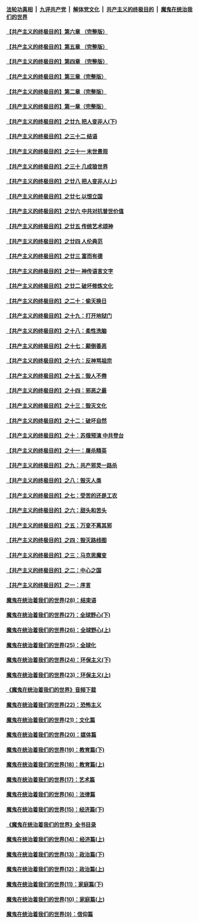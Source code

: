 ####  [法轮功真相](../../../../basic/blob/master/README.md?t=06250531) &nbsp;|&nbsp; [九评共产党](../../../../9ping.md/blob/master/README.md?t=06250531) &nbsp;|&nbsp; [解体党文化](../../../../jtdwh.md/blob/master/README.md?t=06250531)  &nbsp;|&nbsp; [共产主义的终极目的](../../../../gczydzjmd.md/blob/master/README.md?t=06250531) &nbsp;|&nbsp; [魔鬼在统治我们的世界](../../../../mgztzwmdsj.md/blob/master/README.md?t=06250531) 

#### [【共产主义的终极目的】第六章 （完整版）](../pages/nsc422/n11428913.md?t=06250531) 

#### [【共产主义的终极目的】第五章 （完整版）](../pages/nsc422/n11428912.md?t=06250531) 

#### [【共产主义的终极目的】第四章 （完整版）](../pages/nsc422/n11428907.md?t=06250531) 

#### [【共产主义的终极目的】第三章（完整版）](../pages/nsc422/n11428848.md?t=06250531) 

#### [【共产主义的终极目的】第二章（完整版）](../pages/nsc422/n11428831.md?t=06250531) 

#### [【共产主义的终极目的】第一章（完整版）](../pages/nsc422/n11417651.md?t=06250531) 

#### [【共产主义的终极目的】之廿九 把人变非人(下)](../pages/nsc422/n11344140.md?t=06250531) 

#### [【共产主义的终极目的】之三十二 结语](../pages/nsc422/n11360535.md?t=06250531) 

#### [【共产主义的终极目的】之三十一 末世景观](../pages/nsc422/n11351129.md?t=06250531) 

#### [【共产主义的终极目的】之三十 几成狼世界](../pages/nsc422/n11348280.md?t=06250531) 

#### [【共产主义的终极目的】之廿八 把人变非人(上)](../pages/nsc422/n11340492.md?t=06250531) 

#### [【共产主义的终极目的】之廿七 以恨立国](../pages/nsc422/n11336944.md?t=06250531) 

#### [【共产主义的终极目的】之廿六 中共对抗普世价值](../pages/nsc422/n11324785.md?t=06250531) 

#### [【共产主义的终极目的】之廿五 传统艺术颂神](../pages/nsc422/n11296396.md?t=06250531) 

#### [【共产主义的终极目的】之廿四 人伦典范](../pages/nsc422/n11296397.md?t=06250531) 

#### [【共产主义的终极目的】之廿三 富而有德](../pages/nsc422/n11283598.md?t=06250531) 

#### [【共产主义的终极目的】之廿一 神传语言文字](../pages/nsc422/n11263265.md?t=06250531) 

#### [【共产主义的终极目的】之廿二 破坏修炼文化](../pages/nsc422/n11245728.md?t=06250531) 

#### [【共产主义的终极目的】之二十：偷天换日](../pages/nsc422/n11238846.md?t=06250531) 

#### [【共产主义的终极目的】之十九：打开地狱门](../pages/nsc422/n11206376.md?t=06250531) 

#### [【共产主义的终极目的】之十八：柔性洗脑](../pages/nsc422/n11199994.md?t=06250531) 

#### [【共产主义的终极目的】之十七：颠倒善恶](../pages/nsc422/n11179782.md?t=06250531) 

#### [【共产主义的终极目的】之十六：反神骂祖宗](../pages/nsc422/n11166798.md?t=06250531) 

#### [【共产主义的终极目的】之十五：毁人不倦](../pages/nsc422/n11166792.md?t=06250531) 

#### [【共产主义的终极目的】之十四：邪恶之最](../pages/nsc422/n11150249.md?t=06250531) 

#### [【共产主义的终极目的】之十三：毁灭文化](../pages/nsc422/n11135227.md?t=06250531) 

#### [【共产主义的终极目的】之十二：破坏自然](../pages/nsc422/n11135214.md?t=06250531) 

#### [【共产主义的终极目的】之十：苏俄预演 中共登台](../pages/nsc422/n11118424.md?t=06250531) 

#### [【共产主义的终极目的】之十一：屠杀精英](../pages/nsc422/n11118442.md?t=06250531) 

#### [【共产主义的终极目的】之九：共产邪灵一路杀](../pages/nsc422/n11114139.md?t=06250531) 

#### [【共产主义的终极目的】之八：毁灭人类](../pages/nsc422/n11108503.md?t=06250531) 

#### [【共产主义的终极目的】之七：受苦的还是工农](../pages/nsc422/n11101809.md?t=06250531) 

#### [【共产主义的终极目的】之六：甜头和苦头](../pages/nsc422/n11096971.md?t=06250531) 

#### [【共产主义的终极目的】之五：万变不离其邪](../pages/nsc422/n11091285.md?t=06250531) 

#### [【共产主义的终极目的】之四：毁灭路线图](../pages/nsc422/n11086284.md?t=06250531) 

#### [【共产主义的终极目的】之三：马克思魔变](../pages/nsc422/n11061941.md?t=06250531) 

#### [【共产主义的终极目的】之二：中心之国](../pages/nsc422/n11047728.md?t=06250531) 

#### [【共产主义的终极目的】之一：序言](../pages/nsc422/n11086077.md?t=06250531) 

#### [魔鬼在统治着我们的世界(28)：结束语](../pages/nsc422/n10936246.md?t=06250531) 

#### [魔鬼在统治着我们的世界(27)：全球野心(下)](../pages/nsc422/n10928319.md?t=06250531) 

#### [魔鬼在统治着我们的世界(26)：全球野心(上)](../pages/nsc422/n10900318.md?t=06250531) 

#### [魔鬼在统治着我们的世界(25)：全球化](../pages/nsc422/n10788205.md?t=06250531) 

#### [魔鬼在统治着我们的世界(24)：环保主义(下)](../pages/nsc422/n10695307.md?t=06250531) 

#### [魔鬼在统治着我们的世界(23)：环保主义(上)](../pages/nsc422/n10688613.md?t=06250531) 

#### [《魔鬼在统治着我们的世界》音频下载](../pages/nsc422/n10635553.md?t=06250531) 

#### [魔鬼在统治着我们的世界(22)：恐怖主义](../pages/nsc422/n10614727.md?t=06250531) 

#### [魔鬼在统治着我们的世界(21)：文化篇](../pages/nsc422/n10597706.md?t=06250531) 

#### [魔鬼在统治着我们的世界(20)：媒体篇](../pages/nsc422/n10586579.md?t=06250531) 

#### [魔鬼在统治着我们的世界(19)：教育篇(下)](../pages/nsc422/n10564808.md?t=06250531) 

#### [魔鬼在统治着我们的世界(18)：教育篇(上)](../pages/nsc422/n10526970.md?t=06250531) 

#### [魔鬼在统治着我们的世界(17)：艺术篇](../pages/nsc422/n10499093.md?t=06250531) 

#### [魔鬼在统治着我们的世界(16)：法律篇](../pages/nsc422/n10485969.md?t=06250531) 

#### [魔鬼在统治着我们的世界(15)：经济篇(下)](../pages/nsc422/n10469975.md?t=06250531) 

#### [《魔鬼在统治着我们的世界》全书目录](../pages/nsc422/n10464261.md?t=06250531) 

#### [魔鬼在统治着我们的世界(14)：经济篇(上)](../pages/nsc422/n10457370.md?t=06250531) 

#### [魔鬼在统治着我们的世界(13)：政治篇(下)](../pages/nsc422/n10448270.md?t=06250531) 

#### [魔鬼在统治着我们的世界(12)：政治篇(上)](../pages/nsc422/n10444576.md?t=06250531) 

#### [魔鬼在统治着我们的世界(11)：家庭篇(下)](../pages/nsc422/n10440961.md?t=06250531) 

#### [魔鬼在统治着我们的世界(10)：家庭篇(上)](../pages/nsc422/n10435448.md?t=06250531) 

#### [魔鬼在统治着我们的世界(9)：信仰篇](../pages/nsc422/n10432159.md?t=06250531) 

